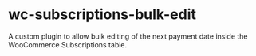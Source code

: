 # wc-subscriptions-bulk-edit
A custom plugin to allow bulk editing of the next payment date inside the WooCommerce Subscriptions table.
